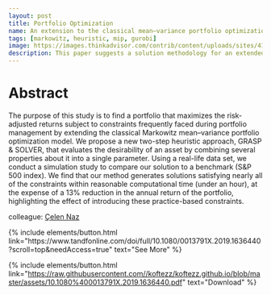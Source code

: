 ```yaml
---
layout: post
title: Portfolio Optimization
name: An extension to the classical mean–variance portfolio optimization model
tags: [markowitz, heuristic, mip, gurobi]
image: https://images.thinkadvisor.com/contrib/content/uploads/sites/415/2019/04/Markowitz_Harry_BW_MI.jpg
description: This paper suggests a solution methodology for an extended portfolio optimization 
---
```


# Abstract

The purpose of this study is to find a portfolio that maximizes the risk-adjusted returns subject to constraints frequently faced during portfolio management by extending the classical Markowitz mean–variance portfolio optimization model. We propose a new two-step heuristic approach, GRASP & SOLVER, that evaluates the desirability of an asset by combining several properties about it into a single parameter. Using a real-life data set, we conduct a simulation study to compare our solution to a benchmark (S&P 500 index). We find that our method generates solutions satisfying nearly all of the constraints within reasonable computational time (under an hour), at the expense of a 13% reduction in the annual return of the portfolio, highlighting the effect of introducing these practice-based constraints.

colleague: [Çelen Naz](https://github.com/celennazotken)

<p class="text-center">
{% include elements/button.html link="https://www.tandfonline.com/doi/full/10.1080/0013791X.2019.1636440?scroll=top&needAccess=true" text="See More" %}
  
{% include elements/button.html link="https://raw.githubusercontent.com//koftezz/koftezz.github.io/blob/master/assets/10.1080%400013791X.2019.1636440.pdf" text="Download" %}
</p>
